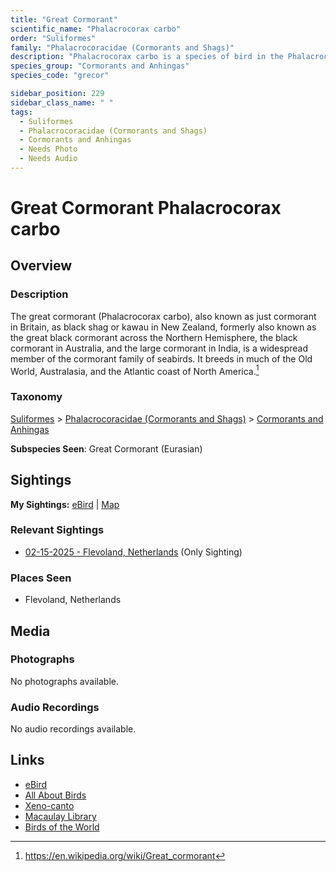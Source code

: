 ```yaml
---
title: "Great Cormorant"
scientific_name: "Phalacrocorax carbo"
order: "Suliformes"
family: "Phalacrocoracidae (Cormorants and Shags)"
description: "Phalacrocorax carbo is a species of bird in the Phalacrocoracidae (Cormorants and Shags) family. It has been observed 1 times."
species_group: "Cormorants and Anhingas"
species_code: "grecor"

sidebar_position: 229
sidebar_class_name: " "
tags: 
  - Suliformes
  - Phalacrocoracidae (Cormorants and Shags)
  - Cormorants and Anhingas
  - Needs Photo
  - Needs Audio
---
```


# Great Cormorant <span className='sci_name'>Phalacrocorax carbo</span>

## Overview

### Description
The great cormorant (Phalacrocorax carbo), also known as just cormorant in Britain, as black shag or kawau in New Zealand, formerly also known as the great black cormorant across the Northern Hemisphere, the black cormorant in Australia, and the large cormorant in India, is a widespread member of the cormorant family of seabirds. It breeds in much of the Old World, Australasia, and the Atlantic coast of North America.[^1]

[^1]: https://en.wikipedia.org/wiki/Great_cormorant

### Taxonomy
[Suliformes](/tags/suliformes) > [Phalacrocoracidae (Cormorants and Shags)](/tags/phalacrocoracidae-cormorants-and-shags) > [Cormorants and Anhingas](/tags/cormorants-and-anhingas)

**Subspecies Seen**: Great Cormorant (Eurasian)


## Sightings

**My Sightings:** [eBird](https://ebird.org/lifelist?r=world&time=life&spp=grecor) | [Map](/map?species_code=grecor)

### Relevant Sightings

* [02-15-2025 - Flevoland, Netherlands](https://ebird.org/checklist/S213381167) (Only Sighting)

### Places Seen

* Flevoland, Netherlands



## Media
### Photographs
No photographs available.

### Audio Recordings
No audio recordings available.

## Links
* [eBird](https://ebird.org/species/grecor) 
* [All About Birds](https://www.allaboutbirds.org/guide/grecor) 
* [Xeno-canto](https://www.xeno-canto.org/species/phalacrocorax-carbo) 
* [Macaulay Library](https://search.macaulaylibrary.org/catalog?taxonCode=grecor&sort=rating_rank_desc)
* [Birds of the World](https://birdsoftheworld.org/bow/species/grecor)
